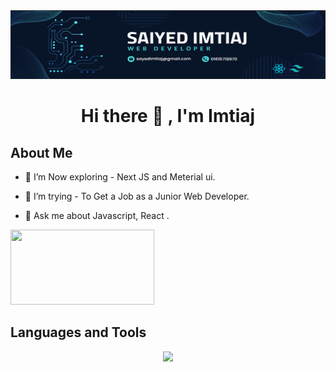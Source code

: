 <img src="https://raw.githubusercontent.com/saiyedimtiaj/saiyedimtiaj/main/assets/banner.PNG" width="100%" height="110">

# <center>Hi there 👋 , I'm Imtiaj</center>

## About Me


<!-- - 🔭 I’m currently working on ... -->
<p>

- 🌱  I’m Now exploring - Next JS and Meterial ui.

- 🤔 I’m trying - To Get a Job as a Junior Web Developer.
- 💬 Ask me about Javascript, React .

<img src="https://miro.medium.com/v2/resize:fit:4800/format:webp/1*yw0TnheAGN-LPneDaTlaxw.gif" width="230" height="120"></p>

## Languages and Tools 

<p align="center">
  <a href="https://skillicons.dev">
    <img src="https://skillicons.dev/icons?i=html,css,tailwind,bootstrap,javascript,react,firebase,nodejs,express,mongodb,nextjs,materialui,git,vscode,figma" />
  </a>
</p>

